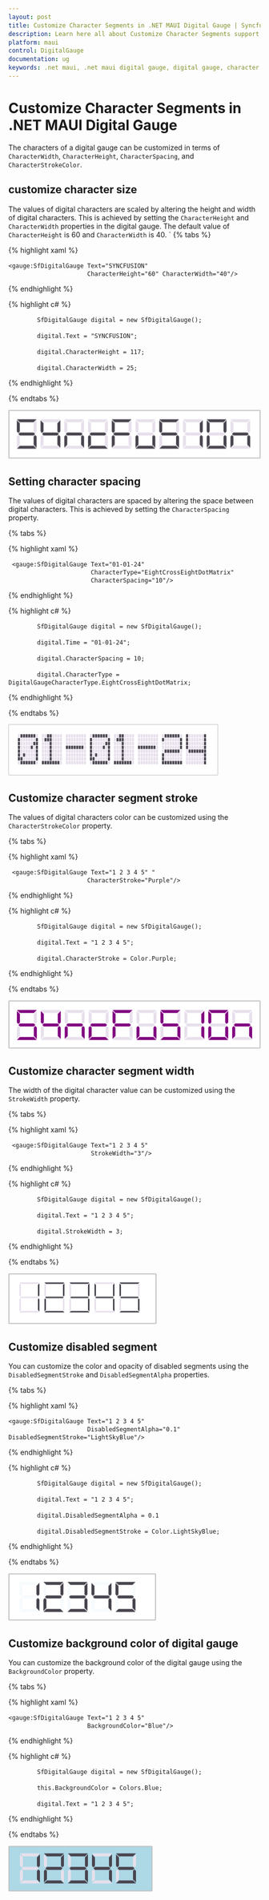 ```yaml
---
layout: post
title: Customize Character Segments in .NET MAUI Digital Gauge | Syncfusion
description: Learn here all about Customize Character Segments support in Syncfusion .NET MAUI Digital Gauge (SfDigitalGauge) control and more.
platform: maui
control: DigitalGauge
documentation: ug
keywords: .net maui, .net maui digital gauge, digital gauge, character segments, digital character, character types, character display types
---
```


# Customize Character Segments in .NET MAUI Digital Gauge

The characters of a digital gauge can be customized in terms of `CharacterWidth`, `CharacterHeight`, `CharacterSpacing`, and `CharacterStrokeColor`.

## customize character size

The values of digital characters are scaled by altering the height and width of digital characters. This is achieved by setting the `CharacterHeight` and `CharacterWidth` properties in the digital gauge. The default value of `CharacterHeight` is 60 and `CharacterWidth` is 40.
`
{% tabs %}

{% highlight xaml %}

    <gauge:SfDigitalGauge Text="SYNCFUSION" 
                          CharacterHeight="60" CharacterWidth="40"/>
{% endhighlight %}

{% highlight c# %}

            SfDigitalGauge digital = new SfDigitalGauge();

            digital.Text = "SYNCFUSION";

            digital.CharacterHeight = 117;

            digital.CharacterWidth = 25;

{% endhighlight %}

{% endtabs %}

![height-width-for-text](Images\height-width-for-text.png)

## Setting character spacing

The values of digital characters are spaced by altering the space between digital characters. This is achieved by setting the `CharacterSpacing` property.

{% tabs %}

{% highlight xaml %}

     <gauge:SfDigitalGauge Text="01-01-24" 
                           CharacterType="EightCrossEightDotMatrix"
                           CharacterSpacing="10"/>
{% endhighlight %}

{% highlight c# %}

            SfDigitalGauge digital = new SfDigitalGauge();

            digital.Time = "01-01-24";

            digital.CharacterSpacing = 10;

            digital.CharacterType = DigitalGaugeCharacterType.EightCrossEightDotMatrix;

{% endhighlight %}

{% endtabs %}

![character-spacing-digitalgauge](Images\character-spacing-digitalgauge.png)

## Customize character segment stroke

The values of digital characters color can be customized using the `CharacterStrokeColor` property.

{% tabs %}

{% highlight xaml %}

     <gauge:SfDigitalGauge Text="1 2 3 4 5" "
                          CharacterStroke="Purple"/>
{% endhighlight %}

{% highlight c# %}

            SfDigitalGauge digital = new SfDigitalGauge();

            digital.Text = "1 2 3 4 5";

            digital.CharacterStroke = Color.Purple;

{% endhighlight %}

{% endtabs %}

![characterstroke-digitalgauge](Images\characterstroke-digitalgauge.png)

## Customize character segment width

The width of the digital character value can be customized using the `StrokeWidth` property.

{% tabs %}

{% highlight xaml %}

     <gauge:SfDigitalGauge Text="1 2 3 4 5" 
                           StrokeWidth="3"/>
{% endhighlight %}

{% highlight c# %}

            SfDigitalGauge digital = new SfDigitalGauge();

            digital.Text = "1 2 3 4 5";

            digital.StrokeWidth = 3;

{% endhighlight %}

{% endtabs %}

![characterwidth-digitalgauge](Images\characterwidth-digitalgauge.png)

## Customize disabled segment

You can customize the color and opacity of disabled segments using the `DisabledSegmentStroke` and `DisabledSegmentAlpha` properties.

{% tabs %}

{% highlight xaml %}

    <gauge:SfDigitalGauge Text="1 2 3 4 5" 
                          DisabledSegmentAlpha="0.1" DisabledSegmentStroke="LightSkyBlue"/>
{% endhighlight %}

{% highlight c# %}

            SfDigitalGauge digital = new SfDigitalGauge();

            digital.Text = "1 2 3 4 5";

            digital.DisabledSegmentAlpha = 0.1

            digital.DisabledSegmentStroke = Color.LightSkyBlue;

{% endhighlight %}

{% endtabs %}

![disabled-segment-stroke-digitalgauge](Images\disabled-segment-stroke-digitalgauge.png)

## Customize background color of digital gauge

You can customize the background color of the digital gauge using the `BackgroundColor` property.


{% tabs %}

{% highlight xaml %}

    <gauge:SfDigitalGauge Text="1 2 3 4 5" 
                          BackgroundColor="Blue"/>

{% endhighlight %}

{% highlight c# %}

            SfDigitalGauge digital = new SfDigitalGauge();

            this.BackgroundColor = Colors.Blue;

            digital.Text = "1 2 3 4 5";

{% endhighlight %}

{% endtabs %}

![backgroundcolor-digitalgauge](Images\backgroundcolor-digitalgauge.png)